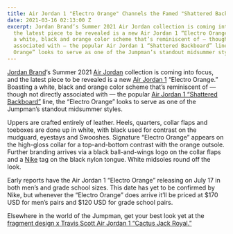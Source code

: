 ```yaml
---
title: Air Jordan 1 "Electro Orange" Channels the Famed "Shattered Backboard" Series
date: 2021-03-16 02:13:00 Z
excerpt: Jordan Brand‘s Summer 2021 Air Jordan collection is coming into focus, and
  the latest piece to be revealed is a new Air Jordan 1 “Electro Orange.” Boasting
  a white, black and orange color scheme that’s reminiscent of — though not directly
  associated with — the popular Air Jordan 1 “Shattered Backboard” line, the “Electro
  Orange” looks to serve as one of the Jumpman’s standout midsummer styles.
---
```


[Jordan Brand](https://hypebeast.com/tags/jordan-brand)‘s Summer 2021 [Air Jordan](https://hypebeast.com/tags/air-jordan) collection is coming into focus, and the latest piece to be revealed is a new [Air Jordan 1](https://hypebeast.com/tags/air-jordan-1) “Electro Orange.” Boasting a white, black and orange color scheme that’s reminiscent of — though not directly associated with — the popular [Air Jordan 1 “Shattered Backboard”](https://hypebeast.com/2015/6/air-jordan-1-retro-high-shattered-backboard) line, the “Electro Orange” looks to serve as one of the Jumpman’s standout midsummer styles.

Uppers are crafted entirely of leather. Heels, quarters, collar flaps and toeboxes are done up in white, with black used for contrast on the mudguard, eyestays and Swooshes. Signature “Electro Orange” appears on the high-gloss collar for a top-and-bottom contrast with the orange outsole. Further branding arrives via a black ball-and-wings logo on the collar flaps and a [Nike](https://hypebeast.com/tags/nike) tag on the black nylon tongue. White midsoles round off the look.

Early reports have the Air Jordan 1 “Electro Orange” releasing on July 17 in both men’s and grade school sizes. This date has yet to be confirmed by Nike, but whenever the “Electro Orange” does arrive it’ll be priced at $170 USD for men’s pairs and $120 USD for grade school pairs.

Elsewhere in the world of the Jumpman, get your best look yet at the [fragment design x Travis Scott Air Jordan 1 “Cactus Jack Royal.”](https://hypebeast.com/2021/3/fragment-design-travis-scott-air-jordan-1-la-flame-cactus-jack-aj1-hiroshi-fujiwara-best-look-yet-info-details)